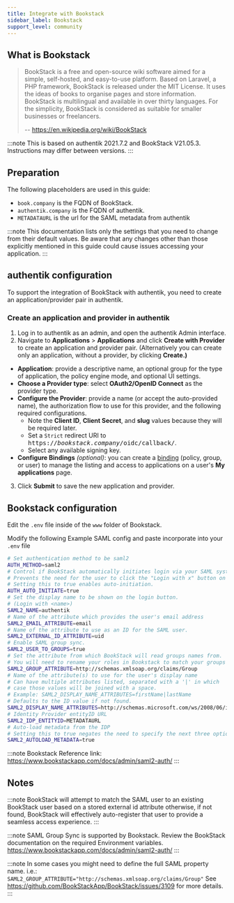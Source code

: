 ```yaml
---
title: Integrate with Bookstack
sidebar_label: Bookstack
support_level: community
---
```


## What is Bookstack

> BookStack is a free and open-source wiki software aimed for a simple, self-hosted, and easy-to-use platform. Based on Laravel, a PHP framework, BookStack is released under the MIT License. It uses the ideas of books to organise pages and store information. BookStack is multilingual and available in over thirty languages. For the simplicity, BookStack is considered as suitable for smaller businesses or freelancers.
>
> -- https://en.wikipedia.org/wiki/BookStack

:::note
This is based on authentik 2021.7.2 and BookStack V21.05.3. Instructions may differ between versions.
:::

## Preparation

The following placeholders are used in this guide:

- `book.company` is the FQDN of BookStack.
- `authentik.company` is the FQDN of authentik.
- `METADATAURL` is the url for the SAML metadata from authentik

:::note
This documentation lists only the settings that you need to change from their default values. Be aware that any changes other than those explicitly mentioned in this guide could cause issues accessing your application.
:::

## authentik configuration

To support the integration of BookStack with authentik, you need to create an application/provider pair in authentik.

### Create an application and provider in authentik

1. Log in to authentik as an admin, and open the authentik Admin interface.
2. Navigate to **Applications** > **Applications** and click **Create with Provider** to create an application and provider pair. (Alternatively you can create only an application, without a provider, by clicking **Create.)**

- **Application**: provide a descriptive name, an optional group for the type of application, the policy engine mode, and optional UI settings.
- **Choose a Provider type**: select **OAuth2/OpenID Connect** as the provider type.
- **Configure the Provider**: provide a name (or accept the auto-provided name), the authorization flow to use for this provider, and the following required configurations.
    - Note the **Client ID**, **Client Secret**, and **slug** values because they will be required later.
    - Set a `Strict` redirect URI to <kbd>https://<em>bookstack.company</em>/oidc/callback/</kbd>.
    - Select any available signing key.
- **Configure Bindings** _(optional)_: you can create a [binding](/docs/add-secure-apps/flows-stages/bindings/) (policy, group, or user) to manage the listing and access to applications on a user's **My applications** page.

3. Click **Submit** to save the new application and provider.

## Bookstack configuration

Edit the `.env` file inside of the `www` folder of Bookstack.

Modify the following Example SAML config and paste incorporate into your `.env` file

```bash
# Set authentication method to be saml2
AUTH_METHOD=saml2
# Control if BookStack automatically initiates login via your SAML system if it's the only authentication method.
# Prevents the need for the user to click the "Login with x" button on the login page.
# Setting this to true enables auto-initiation.
AUTH_AUTO_INITIATE=true
# Set the display name to be shown on the login button.
# (Login with <name>)
SAML2_NAME=authentik
# Name of the attribute which provides the user's email address
SAML2_EMAIL_ATTRIBUTE=email
# Name of the attribute to use as an ID for the SAML user.
SAML2_EXTERNAL_ID_ATTRIBUTE=uid
# Enable SAML group sync.
SAML2_USER_TO_GROUPS=true
# Set the attribute from which BookStack will read groups names from.
# You will need to rename your roles in Bookstack to match your groups in authentik.
SAML2_GROUP_ATTRIBUTE=http://schemas.xmlsoap.org/claims/Group
# Name of the attribute(s) to use for the user's display name
# Can have multiple attributes listed, separated with a '|' in which
# case those values will be joined with a space.
# Example: SAML2_DISPLAY_NAME_ATTRIBUTES=firstName|lastName
# Defaults to the ID value if not found.
SAML2_DISPLAY_NAME_ATTRIBUTES=http://schemas.microsoft.com/ws/2008/06/identity/claims/windowsaccountname
# Identity Provider entityID URL
SAML2_IDP_ENTITYID=METADATAURL
# Auto-load metadata from the IDP
# Setting this to true negates the need to specify the next three options
SAML2_AUTOLOAD_METADATA=true

```

:::note
Bookstack Reference link: https://www.bookstackapp.com/docs/admin/saml2-auth/
:::

## Notes

:::note
BookStack will attempt to match the SAML user to an existing BookStack user based on a stored external id attribute otherwise, if not found, BookStack will effectively auto-register that user to provide a seamless access experience.
:::

:::note
SAML Group Sync is supported by Bookstack. Review the BookStack documentation on the required Environment variables. https://www.bookstackapp.com/docs/admin/saml2-auth/
:::

:::note
In some cases you might need to define the full SAML property name.
i.e.: `SAML2_GROUP_ATTRIBUTE="http://schemas.xmlsoap.org/claims/Group"`
See https://github.com/BookStackApp/BookStack/issues/3109 for more details.
:::
